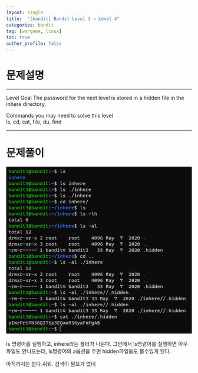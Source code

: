 ```yaml
---
layout: single
title:  "[bandit] Bandit Level 3 → Level 4"
categories: bandit
tag: [wargame, linux]
toc: true
author_profile: false
---
```



# 문제설명
<hr size=10 noshade>
Level Goal   
The password for the next level is stored in a hidden file in the inhere directory.   

Commands you may need to solve this level    
ls, cd, cat, file, du, find     
<hr size=10 noshade>

# 문제풀이

<img src="https://github.com/NOTITLEUNTITLE/NOTITLEUNTITLE.github.io/blob/master/images/2022-01-21/bandit3-1.PNG?raw=true">
<p>ls 명령어를 실행하고, inhere라는 폴더가 나온다. 그안에서 ls명령어를 실행하면 아무 파일도 안나오는데, ls명령어의 a옵션을 주면 hidden파일들도 볼수있게 된다. </p>
<p>아직까지는 쉽다.쉬워. 검색이 필요가 없네</p>
<p></p>
<p></p>



